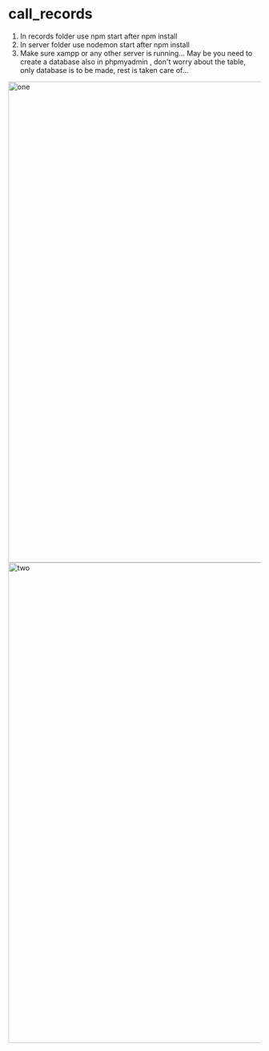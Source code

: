 # call_records
1. In records folder use npm start after npm install
2. In server folder use nodemon start after npm install
3. Make sure xampp or any other server is running... May be you need to create a database also in phpmyadmin , don't worry about the table, only database is to be made,
    rest is taken care of...
<img width="960" alt="one" src="https://user-images.githubusercontent.com/56586371/236323319-21ed681f-5def-489f-b9b8-d8fb490b946b.PNG">
<img width="959" alt="two" src="https://user-images.githubusercontent.com/56586371/236323346-ec651924-b6f4-400d-b877-51a952ea3235.PNG">
